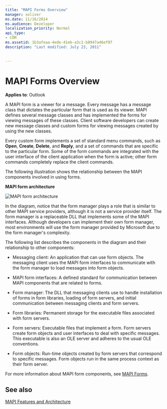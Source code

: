 ```yaml
---
title: "MAPI Forms Overview"
manager: soliver
ms.date: 11/16/2014
ms.audience: Developer
localization_priority: Normal
api_type:
- COM
ms.assetid: 1b3afeaa-4ede-41eb-a3c1-b8947a46ef97
description: "Last modified: July 23, 2011"
 
 
---
```


# MAPI Forms Overview

  
  
**Applies to**: Outlook 
  
A MAPI form is a viewer for a message. Every message has a message class that dictates the particular form that is used as its viewer. MAPI defines several message classes and has implemented the forms for viewing messages of these classes. Client software developers can create new message classes and custom forms for viewing messages created by using the new classes.
  
Every custom form implements a set of standard menu commands, such as **Open**, **Create**, **Delete**, and **Reply**, and a set of commands that are specific to the particular form. Some of the form commands are integrated with the user interface of the client application when the form is active; other form commands completely replace the client commands. 
  
The following illustration shows the relationship between the MAPI components involved in using forms. 
  
 **MAPI form architecture**
  
![MAPI form architecture](media/forms01.gif)
  
In the diagram, notice that the form manager plays a role that is similar to other MAPI service providers, although it is not a service provider itself. The form manager is a replaceable DLL that implements some of the MAPI interfaces. Although developers can implement their own form manager, most environments will use the form manager provided by Microsoft due to the form manager's complexity.
  
The following list describes the components in the diagram and their relationship to other components:
  
- Messaging client: An application that can use form objects. The messaging client uses the MAPI form interfaces to communicate with the form manager to load messages into form objects.
    
- MAPI form interfaces: A defined standard for communication between MAPI components that are related to forms.
    
- Form manager: The DLL that messaging clients use to handle installation of forms in form libraries, loading of form servers, and initial communication between messaging clients and form servers.
    
- Form libraries: Permanent storage for the executable files associated with form servers.
    
- Form servers: Executable files that implement a form. Form servers create form objects and user interfaces to deal with specific messages. This executable is also an OLE server and adheres to the usual OLE conventions.
    
- Form objects: Run-time objects created by form servers that correspond to specific messages. Form objects run in the same process context as their form server.
    
For more information about MAPI form components, see [MAPI Forms](mapi-forms.md).
  
## See also



[MAPI Features and Architecture](mapi-features-and-architecture.md)

